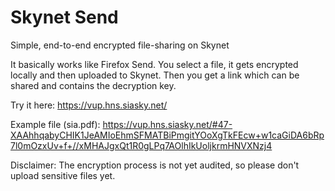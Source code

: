 # Skynet Send

Simple, end-to-end encrypted file-sharing on Skynet

It basically works like Firefox Send. You select a file, it gets encrypted locally and then uploaded to Skynet. Then you get a link which can be shared and contains the decryption key.

Try it here: https://vup.hns.siasky.net/

Example file (sia.pdf): https://vup.hns.siasky.net/#47-XAAhhqabyCHIK1JeAMIoEhmSFMATBiPmgitYOoXgTkFEcw+w1caGiDA6bRp7l0mOzxUv+f+//xMHAJgxQt1R0gLPq7AOlhIkUoljkrmHNVXNzj4

Disclaimer: The encryption process is not yet audited, so please don't upload sensitive files yet.
